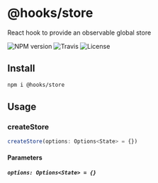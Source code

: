 # @hooks/store

React hook to provide an observable global store

![NPM version](https://img.shields.io/npm/v/@hooks/store?style=flat-square)
![Travis](https://img.shields.io/travis/com/simmo/hooks?style=flat-square)
![License](https://img.shields.io/npm/l/@hooks/store?style=flat-square)

## Install

```bash
npm i @hooks/store
```

## Usage

### createStore

```ts
createStore(options: Options<State> = {})
```

#### Parameters

##### `options: Options<State> = {}`
